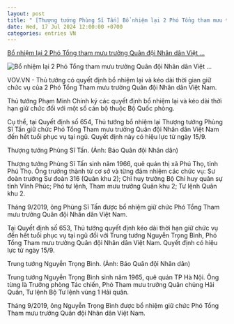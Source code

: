 ```yaml
---
layout: post
title: " [Thượng tướng Phùng Sĩ Tấn] Bổ nhiệm lại 2 Phó Tổng tham mưu trưởng Quân đội Nhân dân Việt ..."
date: Wed, 17 Jul 2024 12:00:00 +0700
categories: entries VN
---
```

[Bổ nhiệm lại 2 Phó Tổng tham mưu trưởng Quân đội Nhân dân Việt ...](https://vov.vn/chinh-tri/bo-nhiem-lai-2-pho-tong-tham-muu-truong-quan-doi-nhan-dan-viet-nam-post1108279.vov)

![Bổ nhiệm lại 2 Phó Tổng tham mưu trưởng Quân đội Nhân dân Việt ...](https://vov-media.emitech.vn/sites/default/files/styles/og_image/public/2024-07/t1_5.jpg?v=1721201567)

VOV.VN - Thủ tướng có quyết định bổ nhiệm lại và kéo dài thời gian giữ chức vụ của 2 Phó Tổng Tham mưu trưởng Quân đội Nhân dân Việt Nam.

Thủ tướng Phạm Minh Chính ký các quyết định bổ nhiệm lại và kéo dài thời hạn giữ chức đối với một số cán bộ thuộc Bộ Quốc phòng.

Cụ thể, tại Quyết định số 654, Thủ tướng bổ nhiệm lại Thượng tướng Phùng Sĩ Tấn giữ chức Phó Tổng Tham mưu trưởng Quân đội Nhân dân Việt Nam đến hết tuổi phục vụ tại ngũ. Quyết định này có hiệu lực từ ngày 15/9.

Thượng tướng Phùng Sĩ Tấn. (Ảnh: Báo Quân đội Nhân dân)

Thượng tướng Phùng Sĩ Tấn sinh năm 1966, quê quán thị xã Phú Thọ, tỉnh Phú Thọ. Ông trưởng thành từ cơ sở và từng đảm nhiệm các chức vụ: Sư đoàn trưởng Sư đoàn 316 (Quân khu 2); Chỉ huy trưởng Bộ Chỉ huy quân sự tỉnh Vĩnh Phúc; Phó tư lệnh, Tham mưu trưởng Quân khu 2; Tư lệnh Quân khu 2.

Tháng 9/2019, ông Phùng Sĩ Tấn được bổ nhiệm giữ chức Phó Tổng Tham mưu trưởng Quân đội Nhân dân Việt Nam.

Tại Quyết định số 653, Thủ tướng quyết định kéo dài thời hạn giữ chức vụ đến hết tuổi phục vụ tại ngũ đối với Trung tướng Nguyễn Trọng Bình, Phó Tổng Tham mưu trưởng Quân đội Nhân dân Việt Nam. Quyết định có hiệu lực từ ngày 15/9.

Trung tướng Nguyễn Trọng Bình. (Ảnh: Báo Quân đội Nhân dân)

Trung tướng Nguyễn Trọng Bình sinh năm 1965, quê quán TP Hà Nội. Ông từng là Trưởng phòng Tác chiến, Phó Tham mưu trưởng Quân chủng Hải Quân, Tư lệnh Bộ Tư lệnh vùng 1 Hải quân.

Tháng 9/2019, ông Nguyễn Trọng Bình được bổ nhiệm giữ chức Phó Tổng Tham mưu trưởng Quân đội Nhân dân Việt Nam.


